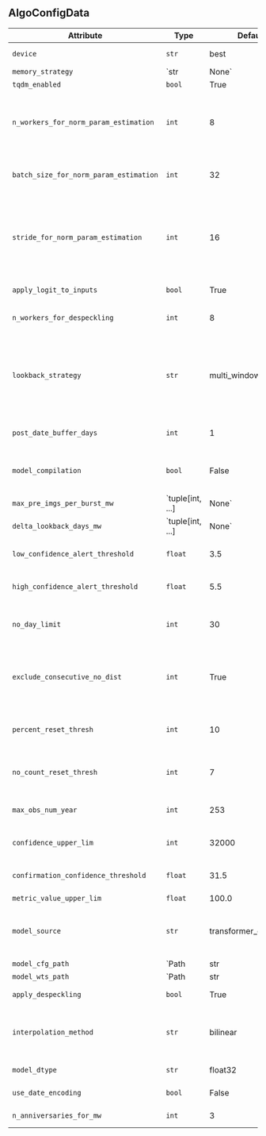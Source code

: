 ## AlgoConfigData

| Attribute | Type | Default | Required | Description |
|-----------|------|---------|----------|-------------|
| `device` | `str` | best | No | Device to use for model inference. `best` will use the best available device. |
| `memory_strategy` | `str | None` | high | No | Memory strategy to use for model inference. `high` will use more memory, `low` will use less. Utilizing more memory will improve runtime performance. |
| `tqdm_enabled` | `bool` | True | No | Whether to enable tqdm progress bars. |
| `n_workers_for_norm_param_estimation` | `int` | 8 | No | Number of workers for norm parameter estimation from the baseline. Utilizing more workers will improve runtime performance and utilize more memory. Does not work with model compilation or MPS/GPU devices. |
| `batch_size_for_norm_param_estimation` | `int` | 32 | No | Batch size for norm parameter estimation from the baseline. Utilizing a larger batch size will improve runtime performance and utilize more memory. |
| `stride_for_norm_param_estimation` | `int` | 16 | No | Stride for norm parameter estimation from the baseline. Utilizing a larger stride will improve metric accuracy and utilize more memory.Memory usage scales inverse quadratically with stride. That is, If stride=16 consumes N bytes of memory, then stride=4 consumes 16N bytes of memory. |
| `apply_logit_to_inputs` | `bool` | True | No | Whether to apply logit transform to the input data. |
| `n_workers_for_despeckling` | `int` | 8 | No | Number of workers for despeckling. Utilizing more workers will improve runtime performance and utilize more memory. |
| `lookback_strategy` | `str` | multi_window | No | Lookback strategy to use for data curation of the baseline. `multi_window` will use a multi-window lookback strategy and is default for OEPRA DIST-S1, `immediate_lookback` will use an immediate lookback strategy using acquisitions preceding the post-date. `immediate_lookback` is not supported yet. |
| `post_date_buffer_days` | `int` | 1 | No | Buffer days around post-date for data collection to create acqusition image to compare baseline to. |
| `model_compilation` | `bool` | False | No | Whether to compile the model for CPU or GPU. False, use the model as is. True, load the model and compile for CPU or GPU optimizations. |
| `max_pre_imgs_per_burst_mw` | `tuple[int, ...] | None` | None | Yes | Max number of pre-images per burst within each window. If `None`, the value will be calculated based on the model context length and the number of anniversaries. Specifically, the value will be context_length // n_anniversaries with remainder added to the first window. |
| `delta_lookback_days_mw` | `tuple[int, ...] | None` | None | Yes | Delta lookback days for each window relative to post-image acquisition date. If `None`, the value will be calculated based on the number of anniversaries (default is 3). |
| `low_confidence_alert_threshold` | `float` | 3.5 | No | Low confidence alert threshold for detecting disturbance between baseline and post-image. |
| `high_confidence_alert_threshold` | `float` | 5.5 | No | High confidence alert threshold for detecting disturbance between baseline and post-image. |
| `no_day_limit` | `int` | 30 | No | Number of days to limit confirmation process logic to. Confirmation must occur within first observance of disturbance and `no_day_limit` days after first disturbance. |
| `exclude_consecutive_no_dist` | `int` | True | No | Boolean activation of consecutive no disturbance tracking during confirmation. True will apply this logic: after 2 no disturbances within product sequence, the disturbance must finish or be reset. False will not apply this logic. |
| `percent_reset_thresh` | `int` | 10 | No | Precentage number threshold to reset disturbance. Values below `percent_reset_thresh` will reset disturbance. |
| `no_count_reset_thresh` | `int` | 7 | No | If the number of non-disturbed observations `prevnocount` is above `nocount_reset_thresh` disturbance will reset. |
| `max_obs_num_year` | `int` | 253 | No | Max observation number per year. If observations exceeds this number, then the confirmation must conclude and be reset. |
| `confidence_upper_lim` | `int` | 32000 | No | Confidence upper limit for confirmation. Confidence is an accumulation of the metric over time. |
| `confirmation_confidence_threshold` | `float` | 31.5 | No | This is the threshold for the confirmation process to determine if a disturbance is confirmed. |
| `metric_value_upper_lim` | `float` | 100.0 | No | Metric upper limit set during confirmation |
| `model_source` | `str` | transformer_optimized | No | Model source. If `external`, use externally supplied paths for weights and config. Otherwise, use distmetrics.model_load.ALLOWED_MODELS for other models. |
| `model_cfg_path` | `Path | str | None` | None | Yes | Path to model config file. If `external`, use externally supplied path. Otherwise, use distmetrics.model_load.ALLOWED_MODELS for other models. |
| `model_wts_path` | `Path | str | None` | None | Yes | Path to model weights file. If `external`, use externally supplied path. Otherwise, use distmetrics.model_load.ALLOWED_MODELS for other models. |
| `apply_despeckling` | `bool` | True | No | Whether to apply despeckling to the input data. |
| `interpolation_method` | `str` | bilinear | No | Interpolation method to use for despeckling. `nearest` will use nearest neighbor interpolation, `bilinear` will use bilinear interpolation, and `none` will not apply despeckling. |
| `model_dtype` | `str` | float32 | No | Data type for model inference. Note: bfloat16 is only supported on GPU devices. |
| `use_date_encoding` | `bool` | False | No | Whether to use acquisition date encoding in model application (currently not supported) |
| `n_anniversaries_for_mw` | `int` | 3 | No | Number of anniversaries to use for multi-window |
